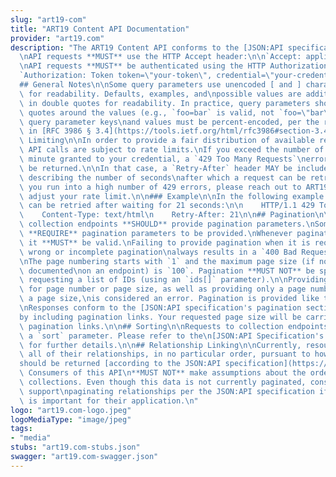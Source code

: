```yaml
---
slug: "art19-com"
title: "ART19 Content API Documentation"
provider: "art19.com"
description: "The ART19 Content API conforms to the [JSON:API specification](http://jsonapi.org).\n\
  \nAPI requests **MUST** use the HTTP Accept header:\n\n`Accept: application/vnd.api+json`\n\
  \nAPI requests **MUST** be authenticated using the HTTP Authorization header:\n\n\
  `Authorization: Token token=\"your-token\", credential=\"your-credential\"`\n\n\
  ## General Notes\n\nSome query parameters use unencoded [ and ] characters simply\
  \ for readability. Defaults, examples, and\npossible values are additionally rendered\
  \ in double quotes for readability. In practice, query parameters should\nnot have\
  \ quotes around the values (e.g., `foo=bar` is valid, not `foo=\"bar\"`), and both\
  \ query parameter keys\nand values must be percent-encoded, per the requirements\
  \ in [RFC 3986 § 3.4](https://tools.ietf.org/html/rfc3986#section-3.4).\n\n## Rate\
  \ Limiting\n\nIn order to provide a fair distribution of available resources, all\
  \ API calls are subject to rate limits.\nIf you exceed the number of API calls per\
  \ minute granted to your credential, a `429 Too Many Requests`\nerror response will\
  \ be returned.\n\nIn that case, a `Retry-After` header MAY be included in the response,\
  \ describing the number of seconds\nafter which a request can be retried.\n\nIf\
  \ you run into a high number of 429 errors, please reach out to ART19 Support to\
  \ adjust your rate limit.\n\n### Example\n\nIn the following example the request\
  \ can be retried after waiting for 21 seconds:\n\n    HTTP/1.1 429 Too Many Requests\n\
  \    Content-Type: text/html\n    Retry-After: 21\n\n## Pagination\n\nRequests to\
  \ collection endpoints **SHOULD** provide pagination parameters.\nSome endpoints\
  \ **REQUIRE** pagination parameters to be provided.\nWhenever pagination is provided,\
  \ it **MUST** be valid.\nFailing to provide pagination when it is required or providing\
  \ wrong or incomplete pagination\nalways results in a `400 Bad Request` error response.\n\
  \nThe page numbering starts with `1` and the maximum page size (if not otherwise\
  \ documented\non an endpoint) is `100`. Pagination **MUST NOT** be specified if\
  \ requesting a list of IDs (using an `ids[]` parameter).\n\nProviding invalid values\
  \ for page number or page size, as well as providing only a page number or only\
  \ a page size,\nis considered an error. Pagination is provided like this:\n\n`page[number]=1&page[size]=25`\n\
  \nResponses conform to the [JSON:API specification's pagination section](https://jsonapi.org/format/#fetching-pagination)\n\
  by including pagination links. Your requested page size will be carried into the\
  \ pagination links.\n\n## Sorting\n\nRequests to collection endpoints usually accept\
  \ a `sort` parameter. Please refer to the\n[JSON:API Specification's sorting section](https://jsonapi.org/format/#fetching-sorting)\
  \ for further details.\n\n## Relationship Linking\n\nCurrently, resources return\
  \ all of their relationships, in no particular order, pursuant to how relationships\n\
  should be returned [according to the JSON:API specification](https://jsonapi.org/format/#document-resource-object-relationships).\
  \ Consumers of this API\n**MUST NOT** make assumptions about the order of these\
  \ collections. Even though this data is not currently paginated, consumers **MUST**\
  \ support\npaginating relationships per the JSON:API specification if this data\
  \ is important for their application.\n"
logo: "art19.com-logo.jpeg"
logoMediaType: "image/jpeg"
tags:
- "media"
stubs: "art19.com-stubs.json"
swagger: "art19.com-swagger.json"
---
```

